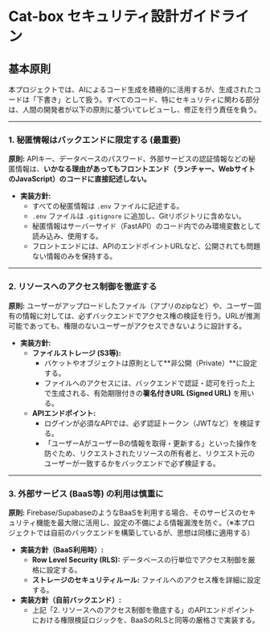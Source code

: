 # Cat-box セキュリティ設計ガイドライン

## 基本原則
本プロジェクトでは、AIによるコード生成を積極的に活用するが、生成されたコードは「下書き」として扱う。すべてのコード、特にセキュリティに関わる部分は、人間の開発者が以下の原則に基づいてレビューし、修正を行う責任を負う。

---

### 1. 秘匿情報はバックエンドに限定する (最重要)

**原則:** APIキー、データベースのパスワード、外部サービスの認証情報などの秘匿情報は、**いかなる理由があってもフロントエンド（ランチャー、WebサイトのJavaScript）のコードに直接記述しない。**

- **実装方針:**
  - すべての秘匿情報は `.env` ファイルに記述する。
  - `.env` ファイルは `.gitignore` に追加し、Gitリポジトリに含めない。
  - 秘匿情報はサーバーサイド（FastAPI）のコード内でのみ環境変数として読み込み、使用する。
  - フロントエンドには、APIのエンドポイントURLなど、公開されても問題ない情報のみを保持する。

---

### 2. リソースへのアクセス制御を徹底する

**原則:** ユーザーがアップロードしたファイル（アプリのzipなど）や、ユーザー固有の情報に対しては、必ずバックエンドでアクセス権の検証を行う。URLが推測可能であっても、権限のないユーザーがアクセスできないように設計する。

- **実装方針:**
  - **ファイルストレージ (S3等):**
    - バケットやオブジェクトは原則として**非公開（Private）**に設定する。
    - ファイルへのアクセスには、バックエンドで認証・認可を行った上で生成される、有効期限付きの**署名付きURL (Signed URL)** を用いる。
  - **APIエンドポイント:**
    - ログインが必須なAPIでは、必ず認証トークン（JWTなど）を検証する。
    - 「ユーザーAがユーザーBの情報を取得・更新する」といった操作を防ぐため、リクエストされたリソースの所有者と、リクエスト元のユーザーが一致するかをバックエンドで必ず検証する。

---

### 3. 外部サービス (BaaS等) の利用は慎重に

**原則:** Firebase/SupabaseのようなBaaSを利用する場合、そのサービスのセキュリティ機能を最大限に活用し、設定の不備による情報漏洩を防ぐ。（※本プロジェクトでは自前のバックエンドを構築しているが、思想は同様に適用する）

- **実装方針（BaaS利用時）:**
  - **Row Level Security (RLS):** データベースの行単位でアクセス制御を厳格に設定する。
  - **ストレージのセキュリティルール:** ファイルへのアクセス権を詳細に設定する。
- **実装方針（自前バックエンド）:**
  - 上記「2. リソースへのアクセス制御を徹底する」のAPIエンドポイントにおける権限検証ロジックを、BaaSのRLSと同等の厳格さで実装する。